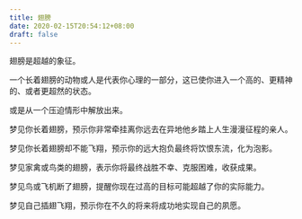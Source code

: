 ```yaml
---
title: 翅膀
date: 2020-02-15T20:54:12+08:00
draft: false
---
```


翅膀是超越的象征。

一个长着翅膀的动物或人是代表你心理的一部分，这已使你进入一个高的、更精神的、或者更超然的状态。

或是从一个压迫情形中解放出来。

梦见你长着翅膀，预示你非常牵挂离你远去在异地他乡踏上人生漫漫征程的亲人。

梦见你长着翅膀却不能飞翔，预示你的远大抱负最终将饮恨东流，化为泡影。

梦见家禽或鸟类的翅膀，表示你将最终战胜不幸、克服困难，收获成果。

梦见鸟或飞机断了翅膀，提醒你现在过高的目标可能超越了你的实际能力。

梦见自己插翅飞翔，预示你在不久的将来将成功地实现自己的夙愿。